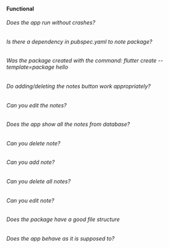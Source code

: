 #### Functional

###### Does the app run without crashes?

###### Is there a dependency in pubspec.yaml to note package?

###### Was the package created with the command: _flutter create --template=package hello_

###### Do adding/deleting the notes button work appropriately?

###### Can you edit the notes?

###### Does the app show all the notes from database?

###### Can you delete note?

###### Can you add note?

###### Can you delete all notes?

###### Can you edit note?

###### Does the package have a good file structure

###### Does the app behave as it is supposed to?
